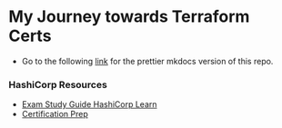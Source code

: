 # My Journey towards Terraform Certs 

- Go to the following [link](https://michaelcolletti.github.io/terraform-certification/) for the prettier mkdocs version of this repo.

### HashiCorp Resources
- [Exam Study Guide HashiCorp Learn](https://learn.hashicorp.com/tutorials/terraform/associate-study?in=terraform/certification)
- [Certification Prep ](https://learn.hashicorp.com/collections/terraform/certification)
